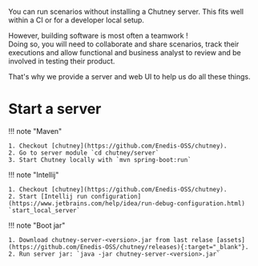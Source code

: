 <!--
  ~ SPDX-FileCopyrightText: 2017-2024 Enedis
  ~
  ~ SPDX-License-Identifier: Apache-2.0
  ~
-->


You can run scenarios without installing a Chutney server. This fits well within a CI or for a developer local setup.

However, building software is most often a teamwork !  
Doing so, you will need to collaborate and share scenarios, track their executions 
and allow functional and business analyst to review and be involved in testing their product.

That's why we provide a server and web UI to help us do all these things.

<!-- Wait for project template
You can find all code and configuration below in this [example project](https://github.com/Enedis-OSS/chutney-project-template){:target="_blank"}
-->

# Start a server

!!! note "Maven"

    1. Checkout [chutney](https://github.com/Enedis-OSS/chutney).
    2. Go to server module `cd chutney/server`
    3. Start Chutney locally with `mvn spring-boot:run`

!!! note "Intellij"

    1. Checkout [chutney](https://github.com/Enedis-OSS/chutney).
    2. Start [Intellij run configuration](https://www.jetbrains.com/help/idea/run-debug-configuration.html) `start_local_server`

!!! note "Boot jar"

    1. Download chutney-server-<version>.jar from last relase [assets](https://github.com/Enedis-OSS/chutney/releases){:target="_blank"}.   
    2. Run server jar: `java -jar chutney-server-<version>.jar`

